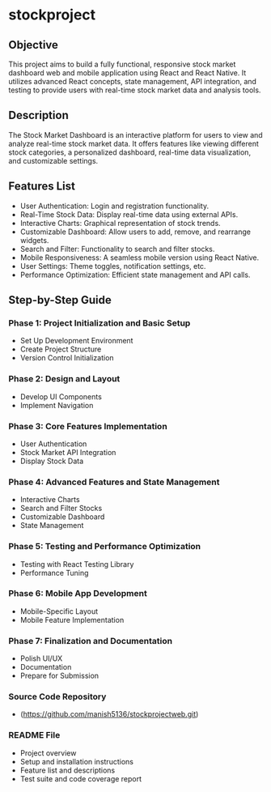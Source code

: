 # stockproject

## Objective

This project aims to build a fully functional, responsive stock market dashboard web and mobile application using React and React Native. It utilizes advanced React concepts, state management, API integration, and testing to provide users with real-time stock market data and analysis tools.

## Description

The Stock Market Dashboard is an interactive platform for users to view and analyze real-time stock market data. It offers features like viewing different stock categories, a personalized dashboard, real-time data visualization, and customizable settings.

## Features List

- User Authentication: Login and registration functionality.
- Real-Time Stock Data: Display real-time data using external APIs.
- Interactive Charts: Graphical representation of stock trends.
- Customizable Dashboard: Allow users to add, remove, and rearrange widgets.
- Search and Filter: Functionality to search and filter stocks.
- Mobile Responsiveness: A seamless mobile version using React Native.
- User Settings: Theme toggles, notification settings, etc.
- Performance Optimization: Efficient state management and API calls.

## Step-by-Step Guide

### Phase 1: Project Initialization and Basic Setup
- Set Up Development Environment
- Create Project Structure
- Version Control Initialization

### Phase 2: Design and Layout
- Develop UI Components
- Implement Navigation

### Phase 3: Core Features Implementation
- User Authentication
- Stock Market API Integration
- Display Stock Data

### Phase 4: Advanced Features and State Management
- Interactive Charts
- Search and Filter Stocks
- Customizable Dashboard
- State Management

### Phase 5: Testing and Performance Optimization
- Testing with React Testing Library
- Performance Tuning

### Phase 6: Mobile App Development
- Mobile-Specific Layout
- Mobile Feature Implementation

### Phase 7: Finalization and Documentation
- Polish UI/UX
- Documentation
- Prepare for Submission

### Source Code Repository
- (https://github.com/manish5136/stockprojectweb.git)

### README File
- Project overview
- Setup and installation instructions
- Feature list and descriptions
- Test suite and code coverage report
